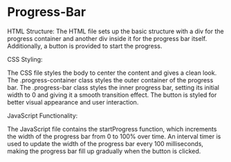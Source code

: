 # Progress-Bar
HTML Structure:
The HTML file sets up the basic structure with a div for the progress container and another div inside it for the progress bar itself. Additionally, a button is provided to start the progress.

CSS Styling:

The CSS file styles the body to center the content and gives a clean look.
The .progress-container class styles the outer container of the progress bar.
The .progress-bar class styles the inner progress bar, setting its initial width to 0 and giving it a smooth transition effect.
The button is styled for better visual appearance and user interaction.

JavaScript Functionality:

The JavaScript file contains the startProgress function, which increments the width of the progress bar from 0 to 100% over time.
An interval timer is used to update the width of the progress bar every 100 milliseconds, making the progress bar fill up gradually when the button is clicked.
